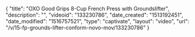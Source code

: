 {
    "title": "OXO Good Grips 8-Cup French Press with Groundslifter",
    "description": "",
    "videoid": "133230786",
    "date_created": "1513192451",
    "date_modified": "1516757521",
    "type": "captivate",
    "layout": "video",
    "url": "\/v\/15-fp-grounds-lifter-conform-novo-mov\/133230786"
}